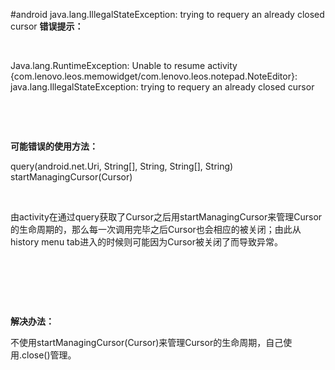 #android java.lang.IllegalStateException: trying to requery an already closed cursor
**错误提示：**

 

Java.lang.RuntimeException: Unable to resume activity {com.lenovo.leos.memowidget/com.lenovo.leos.notepad.NoteEditor}: java.lang.IllegalStateException: trying to requery an already closed cursor

 

 

**可能错误的使用方法：**

query(android.net.Uri, String[], String, String[], String) startManagingCursor(Cursor)

 

由activity在通过query获取了Cursor之后用startManagingCursor来管理Cursor的生命周期的，那么每一次调用完毕之后Cursor也会相应的被关闭；由此从history menu tab进入的时候则可能因为Cursor被关闭了而导致异常。

 

 

 

**解决办法：**

不使用startManagingCursor(Cursor)来管理Cursor的生命周期，自己使用.close()管理。
